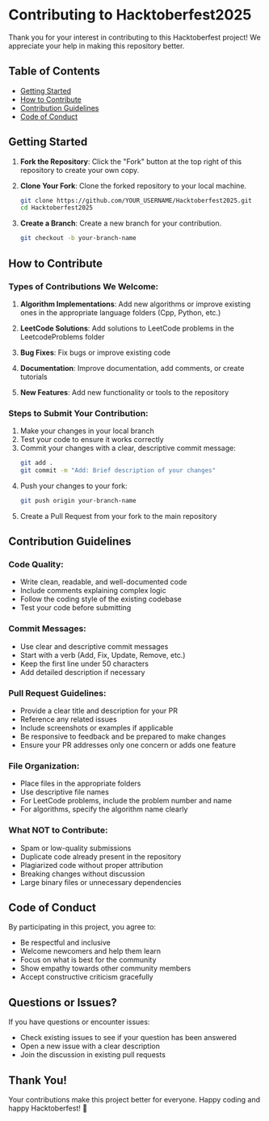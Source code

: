 # Contributing to Hacktoberfest2025

Thank you for your interest in contributing to this Hacktoberfest project! We appreciate your help in making this repository better.

## Table of Contents
- [Getting Started](#getting-started)
- [How to Contribute](#how-to-contribute)
- [Contribution Guidelines](#contribution-guidelines)
- [Code of Conduct](#code-of-conduct)

## Getting Started

1. **Fork the Repository**: Click the "Fork" button at the top right of this repository to create your own copy.

2. **Clone Your Fork**: Clone the forked repository to your local machine.
   ```bash
   git clone https://github.com/YOUR_USERNAME/Hacktoberfest2025.git
   cd Hacktoberfest2025
   ```

3. **Create a Branch**: Create a new branch for your contribution.
   ```bash
   git checkout -b your-branch-name
   ```

## How to Contribute

### Types of Contributions We Welcome:

1. **Algorithm Implementations**: Add new algorithms or improve existing ones in the appropriate language folders (Cpp, Python, etc.)

2. **LeetCode Solutions**: Add solutions to LeetCode problems in the LeetcodeProblems folder

3. **Bug Fixes**: Fix bugs or improve existing code

4. **Documentation**: Improve documentation, add comments, or create tutorials

5. **New Features**: Add new functionality or tools to the repository

### Steps to Submit Your Contribution:

1. Make your changes in your local branch
2. Test your code to ensure it works correctly
3. Commit your changes with a clear, descriptive commit message:
   ```bash
   git add .
   git commit -m "Add: Brief description of your changes"
   ```
4. Push your changes to your fork:
   ```bash
   git push origin your-branch-name
   ```
5. Create a Pull Request from your fork to the main repository

## Contribution Guidelines

### Code Quality:
- Write clean, readable, and well-documented code
- Include comments explaining complex logic
- Follow the coding style of the existing codebase
- Test your code before submitting

### Commit Messages:
- Use clear and descriptive commit messages
- Start with a verb (Add, Fix, Update, Remove, etc.)
- Keep the first line under 50 characters
- Add detailed description if necessary

### Pull Request Guidelines:
- Provide a clear title and description for your PR
- Reference any related issues
- Include screenshots or examples if applicable
- Be responsive to feedback and be prepared to make changes
- Ensure your PR addresses only one concern or adds one feature

### File Organization:
- Place files in the appropriate folders
- Use descriptive file names
- For LeetCode problems, include the problem number and name
- For algorithms, specify the algorithm name clearly

### What NOT to Contribute:
- Spam or low-quality submissions
- Duplicate code already present in the repository
- Plagiarized code without proper attribution
- Breaking changes without discussion
- Large binary files or unnecessary dependencies

## Code of Conduct

By participating in this project, you agree to:
- Be respectful and inclusive
- Welcome newcomers and help them learn
- Focus on what is best for the community
- Show empathy towards other community members
- Accept constructive criticism gracefully

## Questions or Issues?

If you have questions or encounter issues:
- Check existing issues to see if your question has been answered
- Open a new issue with a clear description
- Join the discussion in existing pull requests

## Thank You!

Your contributions make this project better for everyone. Happy coding and happy Hacktoberfest! 🎉
